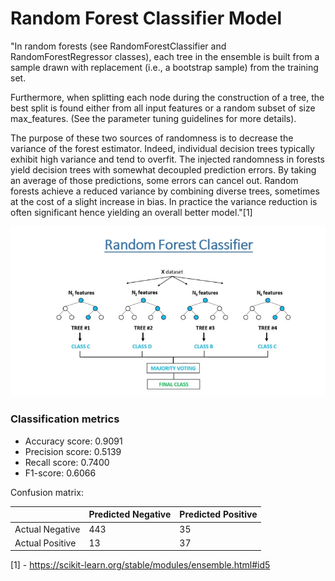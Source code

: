 # Random Forest Classifier Model

"In random forests (see RandomForestClassifier and RandomForestRegressor classes), each tree in the ensemble is built from a sample drawn with replacement (i.e., a bootstrap sample) from the training set.

Furthermore, when splitting each node during the construction of a tree, the best split is found either from all input features or a random subset of size max_features. (See the parameter tuning guidelines for more details).

The purpose of these two sources of randomness is to decrease the variance of the forest estimator. Indeed, individual decision trees typically exhibit high variance and tend to overfit. The injected randomness in forests yield decision trees with somewhat decoupled prediction errors. By taking an average of those predictions, some errors can cancel out. Random forests achieve a reduced variance by combining diverse trees, sometimes at the cost of a slight increase in bias. In practice the variance reduction is often significant hence yielding an overall better model."[1]

![Random Forest](how-random-forest-classifier-work.png)

### Classification metrics

- Accuracy score:   0.9091
- Precision score:  0.5139
- Recall score:     0.7400
- F1-score:         0.6066

Confusion matrix:

|     | Predicted Negative | Predicted Positive |
|-----|--------------------|--------------------|
|Actual Negative |        443         |         35          |
|Actual Positive |         13         |         37          |

[1] - https://scikit-learn.org/stable/modules/ensemble.html#id5
